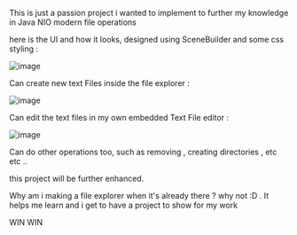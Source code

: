 This is just a passion project i wanted to implement to further my knowledge in Java NIO modern file operations 

here is the UI and how it looks, designed using SceneBuilder and some css styling : 

![image](https://github.com/user-attachments/assets/0b87343d-cf9b-46ad-988a-cb77f869e5d8)

Can create new text Files inside the file explorer : 

![image](https://github.com/user-attachments/assets/12a1d76d-8850-45eb-ab96-14a898fac5fe)

Can edit the text files in my own embedded Text File editor : 

![image](https://github.com/user-attachments/assets/77d50b35-edeb-4a96-919b-56e5b5d1be38)

Can do other operations too, such as removing , creating directories , etc etc .. 

this project will be further enhanced.

Why am i making a file explorer when it's already there ? why not :D . It helps me learn and i get to have a project to show for my work 

WIN WIN

